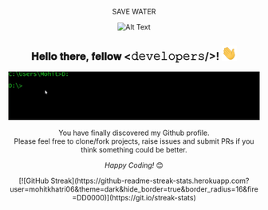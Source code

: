
<div align="center">

 SAVE WATER

![Alt Text](https://github.com/mohitkhatri06/mohitkhatri06/blob/main/water.gif)
  
  


<div align="center">
<h2> 𝐇𝐞𝐥𝐥𝐨 𝐭𝐡𝐞𝐫𝐞, 𝐟𝐞𝐥𝐥𝐨𝐰 <𝚍𝚎𝚟𝚎𝚕𝚘𝚙𝚎𝚛𝚜/>! <img src="https://github.com/mohitkhatri06/mohitkhatri06/blob/main/Hi.gif" width="30px"></h2>

![Alt Text](https://github.com/mohitkhatri06/mohitkhatri06/blob/main/cmd.gif)

</div>



You have finally discovered my Github profile. <br>
Please feel free to clone/fork projects, raise issues and submit PRs if you think something could be better. <br>

<i>Happy Coding!</i> 😊

</div>


<div align="center">
[![GitHub Streak](https://github-readme-streak-stats.herokuapp.com?user=mohitkhatri06&theme=dark&hide_border=true&border_radius=16&fire=DD0000)](https://git.io/streak-stats)
</div>
